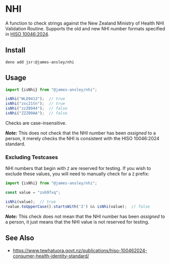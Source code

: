 # NHI

A function to check strings against the New Zealand Ministry of Health NHI
Validation Routine.
Supports the old and new NHI number formats specified in
[HISO 10046:2024](https://www.tewhatuora.govt.nz/publications/hiso-100462024-consumer-health-identity-standard/).

## Install

```
deno add jsr:@james-ansley/nhi
```

## Usage

```javascript
import {isNhi} from "@james-ansley/nhi";

isNhi("WLD9413");  // true
isNhi("zsc21tn");  // true
isNhi("zzZ0044");  // false
isNhi("ZZZ00AA");  // false
```

Checks are case-insensitive.

***Note:*** This does not check that the NHI number has been _assigned_ to
a person, it merely checks the NHI is consistent with the HISO 10046:2024
standard.

### Excluding Testcases

NHI numbers that begin with `Z` are reserved for testing.
If you wish to exclude these values, you will need to manually check for a `Z`
prefix:

```javascript
import {isNhi} from "@james-ansley/nhi";

const value = "zvb97xq";

isNhi(value);  // true
!value.toUpperCase().startsWith('Z') && isNhi(value);  // false
```

***Note:*** This check does not mean that the NHI number has been _assigned_ to
a person, it just means that the NHI value is not reserved for testing.

## See Also

- https://www.tewhatuora.govt.nz/publications/hiso-100462024-consumer-health-identity-standard/

